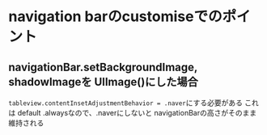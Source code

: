 # navigation barのcustomiseでのポイント

## navigationBar.setBackgroundImage, shadowImageを UIImage()にした場合

`tableview.contentInsetAdjustmentBehavior = .naver`にする必要がある
これは default .alwaysなので、.naverにしないと navigationBarの高さがそのまま維持される